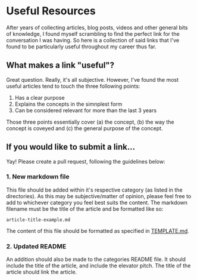 # Useful Resources

After years of collecting articles, blog posts, videos and other general bits of knowledge, I found myself scrambling to find the perfect link for the conversation I was having. So here is a collection of said links that I've found to be particularly useful throughout my career thus far.

## What makes a link  "useful"?
Great question. Really, it's all subjective. However, I've found the most useful articles tend to touch the three following points:
1. Has a clear purpose
2. Explains the concepts in the simnplest form
3. Can be considered relevant for more than the last 3 years

Those three points essentially cover (a) the concept, (b)  the way the concept is coveyed and (c) the general purpose of the concept.

## If you would like to submit a link...
Yay! Please create a pull request, following the guidelines below:
### 1. New markdown file 
This file should be added within it's respective category (as listed in the directories). As this may be subjective/matter of opinion, please feel free to add to whichever category you feel best suits the content. 
The markdown filename must be the title of the article and be formatted like so: 
```
article-title-example.md
```
The content of this file should be formatted as specified in [TEMPLATE.md](link).

### 2. Updated README
An addition should also be made to the categories README file. It should include the title of the article, and include the elevator pitch. The title of the article should link the article.




